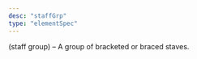 ```yaml
---
desc: "staffGrp"
type: "elementSpec"
---
```


(staff group) – A group of bracketed or braced staves.